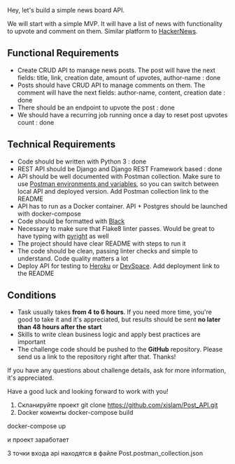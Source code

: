 Hey, let's build a simple news board API.

We will start with a simple MVP. It will have a list of news with functionality to upvote and comment on them. Similar platform to [HackerNews](https://news.ycombinator.com/).

## **Functional Requirements**

- Create CRUD API to manage news posts. The post will have the next fields: title, link, creation date, amount of upvotes, author-name : done
- Posts should have CRUD API to manage comments on them. The comment will have the next fields: author-name, content, creation date : done 
- There should be an endpoint to upvote the post : done
- We should have a recurring job running once a day to reset post upvotes count : done

## **Technical Requirements**

- Code should be written with Python 3 : done
- REST API should be Django and Django REST Framework based : done
- API should be well documented with Postman collection. Make sure to use [Postman environments and variables](https://learning.postman.com/docs/postman/variables-and-environments/variables/#understanding-variables-and-environments), so you can switch between local API and deployed version. Add Postman collection link to the README
- API has to run as a Docker container. API + Postgres should be launched with docker-compose
- Code should be formatted with [Black](https://github.com/psf/black)
- Necessary to make sure that Flake8 linter passes. Would be great to have typing with [pyright](https://github.com/microsoft/pyright) as well
- The project should have clear README with steps to run it
- The code should be clean, passing linter checks and simple to understand. Code quality matters a lot
- Deploy API for testing to [Heroku](https://www.heroku.com/) or [DevSpace](https://devspace.cloud/). Add deployment link to the README

## **Conditions**

- Task usually takes **from 4 to 6 hours**. If you need more time, you're good to take it and it's appreciated, but results should be sent **no later than 48 hours after the start**
- Skills to write clean business logic and apply best practices are important
- The challenge code should be pushed to the **GitHub** repository. Please send us a link to the repository right after that. Thanks!

If you have any questions about challenge details, ask for more information, it's appreciated.

Have a good luck and looking forward to work with you!

1. Скланируйте проект
 git clone   https://github.com/xislam/Post_API.git
2. Docker коменты
  docker-compose build

  docker-compose up
  
и проект заработает 


3 точки входа api  находятся в файле Post.postman_collection.json



 